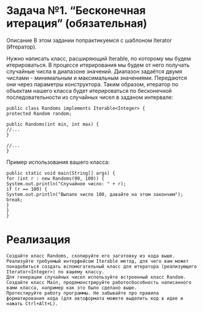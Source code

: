 # Задача №1. “Бесконечная итерация” (обязательная)

Описание
В этом задании попрактикуемся с шаблоном Iterator (Итератор).

Нужно написать класс, расширяющий Iterable<Integer>, по которому мы будем итерироваться. В процессе итерирования мы будем от него получать случайные числа в диапазоне значений. Диапазон задаётся двумя числами - минимальным и максимальным значениями. Передаются они через параметры конструктора. Таким образом, итератор по объектам нашего класса будет итерироваться по бесконечной последовательности из случайных чисел в заданом интервале:

```
public class Randoms implements Iterable<Integer> {
protected Random random;

public Randoms(int min, int max) {
//...
}

//...
}
```
Пример использования вашего класса:

```
public static void main(String[] args) {
for (int r : new Randoms(90, 100)) {
System.out.println("Случайное число: " + r);
if (r == 100) {
System.out.println("Выпало число 100, давайте на этом закончим");
break;
}
}
}
```
# Реализация

    Создайте класс Randoms, скопируйте его заготовку из кода выше.
    Реализуйте требуемый интерфейсом Iterable метод, для чего вам может понадобиться создать вспомогательный класс для итератора (реализующего Iterator<Integer>) по вашему классу.
    Для генерации случайных чисел используйте встроенный класс Random.
    Создайте класс Main, продемонстрируйте работосбособность написанного вами класса, например как это было сделано выше.
    Протестируйте работу программы. Не забывайте про правила форматирования кода (для автоформата можете выделить код в идее и нажать Ctrl+Alt+L).
